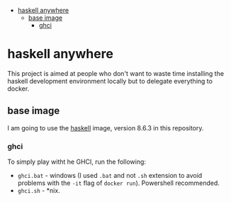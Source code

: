 - [haskell anywhere](#haskell-anywhere)
  - [base image](#base-image)
    - [ghci](#ghci)

# haskell anywhere

This project is aimed at people who don't want to waste time installing the haskell development environment locally but to delegate everything to docker.

## base image

I am going to use the [haskell](https://hub.docker.com/_/haskell) image, version 8.6.3 in this repository.

### ghci

To simply play witht he GHCI, run the following:

* ```ghci.bat``` - windows (I used ```.bat``` and not ```.sh``` extension to avoid problems with the ```-it``` flag of ```docker run```). Powershell recommended.
* ```ghci.sh``` - *nix.